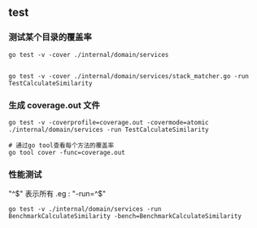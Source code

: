 ## test
### 测试某个目录的覆盖率
```
go test -v -cover ./internal/domain/services


go test -v -cover ./internal/domain/services/stack_matcher.go -run TestCalculateSimilarity
```

### 生成 coverage.out 文件
```
go test -v -coverprofile=coverage.out -covermode=atomic ./internal/domain/services -run TestCalculateSimilarity

# 通过go tool查看每个方法的覆盖率
go tool cover -func=coverage.out
```

### 性能测试
"^$" 表示所有 .eg : "-run=^\$"
```
go test -v ./internal/domain/services -run BenchmarkCalculateSimilarity -bench=BenchmarkCalculateSimilarity
```